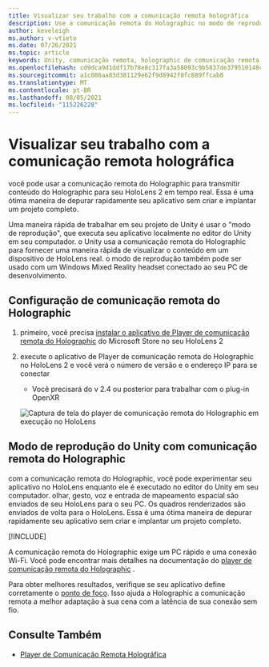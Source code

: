 ```yaml
---
title: Visualizar seu trabalho com a comunicação remota holográfica
description: Use a comunicação remota do Holographic no modo de reprodução para visualizar as alterações do aplicativo em um dispositivo sem implantar um aplicativo.
author: keveleigh
ms.author: v-vtieto
ms.date: 07/26/2021
ms.topic: article
keywords: Unity, comunicação remota, holographic de comunicação remota, holographic de comunicação remota, HoloLens, headset de realidade mista, headset de realidade mista do windows, headset de realidade virtual, modo de reprodução de unity
ms.openlocfilehash: cd9dca9d1ddf17b78e8c317fa3a58093c9b5837de379510148c6e645b31120ca
ms.sourcegitcommit: a1c086aa83d381129e62f9d8942f0fc889ffcab0
ms.translationtype: MT
ms.contentlocale: pt-BR
ms.lasthandoff: 08/05/2021
ms.locfileid: "115226228"
---
```

# <a name="preview-your-work-with-holographic-remoting"></a>Visualizar seu trabalho com a comunicação remota holográfica

você pode usar a comunicação remota do Holographic para transmitir conteúdo do Holographic para seu HoloLens 2 em tempo real. Essa é uma ótima maneira de depurar rapidamente seu aplicativo sem criar e implantar um projeto completo. 

Uma maneira rápida de trabalhar em seu projeto de Unity é usar o "modo de reprodução", que executa seu aplicativo localmente no editor do Unity em seu computador. o Unity usa a comunicação remota do Holographic para fornecer uma maneira rápida de visualizar o conteúdo em um dispositivo de HoloLens real. o modo de reprodução também pode ser usado com um Windows Mixed Reality headset conectado ao seu PC de desenvolvimento.

## <a name="holographic-remoting-setup"></a>Configuração de comunicação remota do Holographic

1. primeiro, você precisa [instalar o aplicativo de Player de comunicação remota do Holographic](https://www.microsoft.com/store/productId/9NBLGGH4SV40) do Microsoft Store no seu HoloLens 2
2. execute o aplicativo de Player de comunicação remota do Holographic no HoloLens 2 e você verá o número de versão e o endereço IP para se conectar
    * Você precisará do v 2.4 ou posterior para trabalhar com o plug-in OpenXR

    ![Captura de tela do player de comunicação remota do Holographic em execução no HoloLens](images/openxr-features-img-01.png)

## <a name="unity-play-mode-with-holographic-remoting"></a>Modo de reprodução do Unity com comunicação remota do Holographic

com a comunicação remota do Holographic, você pode experimentar seu aplicativo no HoloLens enquanto ele é executado no editor do Unity em seu computador. olhar, gesto, voz e entrada de mapeamento espacial são enviados de seu HoloLens para o seu PC. Os quadros renderizados são enviados de volta para o HoloLens. Essa é uma ótima maneira de depurar rapidamente seu aplicativo sem criar e implantar um projeto completo.

[!INCLUDE[](includes/unity-play-mode.md)]

A comunicação remota do Holographic exige um PC rápido e uma conexão Wi-Fi. Você pode encontrar mais detalhes na documentação do [player de comunicação remota do Holographic](../platform-capabilities-and-apis/holographic-remoting-player.md) .

Para obter melhores resultados, verifique se seu aplicativo define corretamente o [ponto de foco](focus-point-in-unity.md). Isso ajuda a Holographic a comunicação remota a melhor adaptação à sua cena com a latência de sua conexão sem fio.

## <a name="see-also"></a>Consulte Também

* [Player de Comunicação Remota Holográfica](../platform-capabilities-and-apis/holographic-remoting-player.md)
